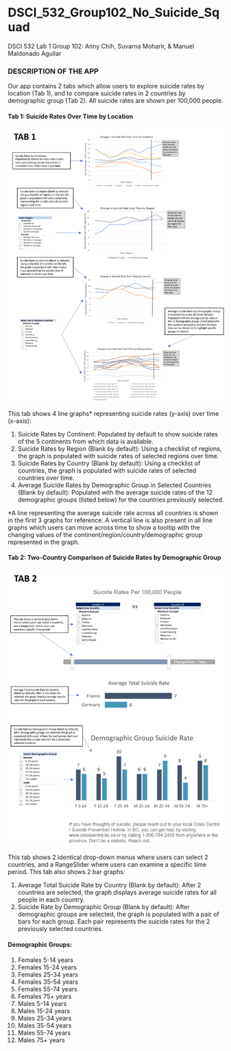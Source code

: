 # DSCI_532_Group102_No_Suicide_Squad
DSCI 532 Lab 1 Group 102: Anny Chih, Suvarna Moharir, &amp; Manuel Maldonado Aguilar

### DESCRIPTION OF THE APP
Our app contains 2 tabs which allow users to explore suicide rates by location (Tab 1), and to compare suicide rates in 2 countries by demographic group (Tab 2). All suicide rates are shown per 100,000 people.
 
#### Tab 1: Suicide Rates Over Time by Location
![Sketch of Tab 1](https://github.com/UBC-MDS/DSCI_532_Group102_No_Suicide_Squad/blob/master/img/Dashboard_Tab1_Sketch.png)

This tab shows 4 line graphs* representing suicide rates (y-axis) over time (x-axis):
1. 	Suicide Rates by Continent: Populated by default to show suicide rates of the 5 continents from which data is available.
2. 	Suicide Rates by Region (Blank by default): Using a checklist of regions, the graph is populated with suicide rates of selected regions over time.
3. 	Suicide Rates by Country (Blank by default): Using a checklist of countries, the graph is populated with suicide rates of selected countries over time.
4. 	Average Suicide Rates by Demographic Group in Selected Countries (Blank by default): Populated with the average suicide rates of the 12 demographic groups (listed below) for the countries previously selected. 
 
*A line representing the average suicide rate across all countries is shown in the first 3 graphs for reference. A vertical line is also present in all line graphs which users can move across time to show a tooltip with the changing values of the continent/region/country/demographic group represented in the graph.
 
#### Tab 2: Two-Country Comparison of Suicide Rates by Demographic Group
![Sketch of Tab 2](https://github.com/UBC-MDS/DSCI_532_Group102_No_Suicide_Squad/blob/master/img/Dashboard_Tab2_Sketch.png)

This tab shows 2 identical drop-down menus where users can select 2 countries, and a RangeSlider where users can examine a specific time period. This tab also shows 2 bar graphs:
1. 	Average Total Suicide Rate by Country (Blank by default): After 2 countries are selected, the graph displays average suicide rates for all people in each country.
2. 	Suicide Rate by Demographic Group (Blank by default): After demographic groups are selected, the graph is populated with a pair of bars for each group. Each pair represents the suicide rates for the 2 previously selected countries.
 
#### Demographic Groups:
1. 	Females 5-14 years
2. 	Females 15-24 years
3. 	Females 25-34 years
4. 	Females 35-54 years
5. 	Females 55-74 years
6. 	Females 75+ years
7. 	Males 5-14 years
8. 	Males 15-24 years
9. 	Males 25-34 years
10.  Males 35-54 years
11.  Males 55-74 years
12.  Males 75+ years
